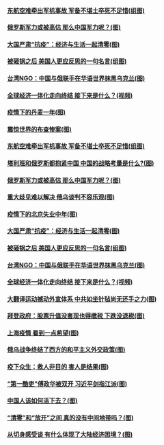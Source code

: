 #### [东航空难牵出军机事故 军备不堪士卒死不足惜(组图)](../pages/p4/1001524.md) 
#### [俄罗斯军力或被高估 那么中国军力呢？(图)](../pages/p4/1002442.md) 
#### [大国严肃“抗疫”：经济与生活一起清零(图)](../pages/p4/1002342.md) 
#### [被砸锅之后 美国人更应反思的一句名言(组图)](../pages/p4/1002355.md) 
#### [台湾NGO：中国与俄联手在华语世界抹黑乌克兰(图)](../pages/p4/1002344.md) 
#### [全球经济一体化走向终结 接下来是什么？(视频)](../pages/p4/1002196.md) 
#### [疫情下的丹麦一年(图)](../pages/p4/1002520.md) 
#### [震惊世界的布查惨案(图)](../pages/p4/1002518.md) 
#### [东航空难牵出军机事故 军备不堪士卒死不足惜(组图)](../pages/p4/1001524.md) 
#### [塔利班和俄罗斯都抱紧中国 中国的战略考量是什么?(图)](../pages/p4/1002449.md) 
#### [俄罗斯军力或被高估 那么中国军力呢？(图)](../pages/p4/1002442.md) 
#### [重大歧见难以解决 俄乌谈判不容乐观(图)](../pages/p4/1002447.md) 
#### [疫情下的北京失业中年(图)](../pages/p4/1002350.md) 
#### [大国严肃“抗疫”：经济与生活一起清零(图)](../pages/p4/1002342.md) 
#### [被砸锅之后 美国人更应反思的一句名言(组图)](../pages/p4/1002355.md) 
#### [台湾NGO：中国与俄联手在华语世界抹黑乌克兰(图)](../pages/p4/1002344.md) 
#### [全球经济一体化走向终结 接下来是什么？(视频)](../pages/p4/1002196.md) 
#### [大翻译运动撼动外宣体系 中共如坐针毡尚无还手之力(图)](../pages/p4/1002270.md) 
#### [拜登政府：股票升值没套现也得缴税 下跌没退税(图)](../pages/p4/1002199.md) 
#### [上海疫情 看到一点希望(图)](../pages/p4/1002271.md) 
#### [俄乌战争终结了西方的和平主义外交政策(图)](../pages/p4/1002274.md) 
#### [疫下众生：救人非目的 害人是结果(图)](../pages/p4/1002273.md) 
#### [“第一酷吏”傅政华被双开 习近平剑指江派(图)](../pages/p4/1002227.md) 
#### [中国人该如何活下去？(图)](../pages/p4/1002186.md) 
#### [“清零”和“放开”之间 真的没有中间地带吗？(图)](../pages/p4/1002188.md) 
#### [从切身感受谈 有什么体现了大陆经济困境？(图)](../pages/p4/1002177.md) 
